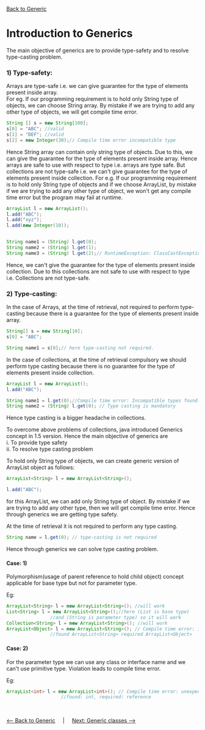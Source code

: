 [Back to Generic](../README.md)

# Introduction to Generics

The main objective of generics are to provide type-safety and to resolve type-casting problem.

### 1) Type-safety:
Arrays are type-safe i.e. we can give guarantee for the type of elements present inside array. <br>
For eg. If our programming requirement is to hold only String type of objects, we can choose String array. By mistake if we are trying to add any other type of objects, we will get compile time error.

```java
String [] s = new String[100];
s[0] = "ABC"; //valid
s[1] = "DEF"; //valid
s[2] = new Integer(30);// Compile time error incompatible type
```

Hence String array can contain only string type of objects. Due to this, we can give the guarantee for the type of elements present inside array. Hence arrays are safe to use with respect to type i.e. arrays are type safe. But collections are not type-safe i.e. we can't give guarantee for the type of elements present inside collection.
For e.g. If our programming requirement is to hold only String type of objects and if we choose ArrayList, by mistake if we are trying to add any other type of object, we won't get any compile time error but the program may fail at runtime.

```java
ArrayList l = new ArrayList();
l.add("ABC");
l.add("xyz");
l.add(new Integer(10));


String name1 = (String) l.get(0);
String name2 = (String) l.get(1);
String name3 = (String) l.get(2);// RuntimeException: ClassCastException
```

Hence, we can't give the guarantee for the type of elements present inside collection. Due to this collections are not safe to use with respect to type i.e. Collections are not type-safe.


### 2) Type-casting:

In the case of Arrays, at the time of retrieval, not required to perform type-casting because there is a guarantee for the type of elements present inside array.

```java
String[] s = new String[10];
s[0] = "ABC";

String name1 = s[0];// here type-casting not required.
```

In the case of collections, at the time of retrieval compulsory we should perform type casting because there is no guarantee for the type of elements present inside collection.

``` java
ArrayList l = new ArrayList();
l.add("ABC");

String name1 = l.get(0);//Compile time error: Incompatible types found.
String name2 = (String) l.get(0); // Type casting is mandatory
```

Hence type casting is a bigger headache in collections.

To overcome above problems of collections, java introduced Generics concept in 1.5 version. Hence the main objective of generics are <br>
i. To provide type safety <br>
ii. To resolve type casting problem



To hold only String type of objects, we can create generic version of ArrayList object as follows:

```java
ArrayList<String> l = new ArrayList<String>();

l.add("ABC");
```

for this ArrayList, we can add only String type of object. By mistake if we are trying to add any other type, then we will get compile time error. Hence through generics we are getting type safety.

At the time of retrieval it is not required to perform any type casting.

```java
String name = l.get(0); // type-casting is not required
```
Hence through generics we can solve type casting problem.

#### Case: 1)

Polymorphism(usage of parent reference to hold child object) concept applicable for base type but not for parameter type.

Eg:

```java
ArrayList<String> l = new ArrayList<String>(); //will work
List<String> l = new ArrayList<String>();//here (List is base type) 
                //and (String is parameter type) so it will work
Collection<String> l = new ArrayList<String>(); //will work
ArrayList<Object> l = new ArrayList<String>(); // Compile time error: incompatible types 
                //found ArrayList<String> required ArrayList<Object>
```

#### Case: 2)
For the parameter type we can use any class or interface name and we can't use primitive type. Violation leads to compile time error.

Eg:

```java
ArrayList<int> l = new ArrayList<int>(); // Compile time error: unexpected type 
                    //found: int, required: reference
```

<br>

[<-- Back to Generic](../README.md) &nbsp;&nbsp;&nbsp;&nbsp;|&nbsp;&nbsp;&nbsp;&nbsp; [Next: Generic classes -->](../2_generic_classes/README.md)

<br> 